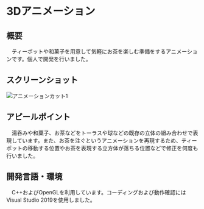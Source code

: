 # 3Dアニメーション
## 概要
　ティーポットや和菓子を用意して気軽にお茶を楽しむ準備をするアニメーションです。個人で開発を行いました。

## スクリーンショット
![アニメーションカット1](https://github.com/Yolog6101/Animation/assets/72485319/78f0b1bd-46b0-4d8a-b072-122dc661565e)

## アピールポイント
　湯呑みや和菓子、お茶などをトーラスや球などの既存の立体の組み合わせで表現しています。また、お茶を注ぐというアニメーションを再現するため、ティーポットの移動する位置やお茶を表現する立方体が落ちる位置などで修正を何度も行いました。

## 開発言語・環境
　C++およびOpenGLを利用しています。コーディングおよび動作確認にはVisual Studio 2019を使用しました。

